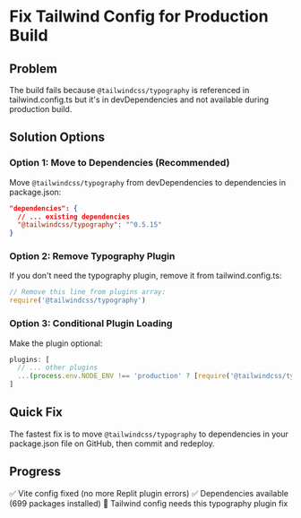 # Fix Tailwind Config for Production Build

## Problem
The build fails because `@tailwindcss/typography` is referenced in tailwind.config.ts but it's in devDependencies and not available during production build.

## Solution Options

### Option 1: Move to Dependencies (Recommended)
Move `@tailwindcss/typography` from devDependencies to dependencies in package.json:

```json
"dependencies": {
  // ... existing dependencies
  "@tailwindcss/typography": "^0.5.15"
}
```

### Option 2: Remove Typography Plugin
If you don't need the typography plugin, remove it from tailwind.config.ts:

```typescript
// Remove this line from plugins array:
require('@tailwindcss/typography')
```

### Option 3: Conditional Plugin Loading
Make the plugin optional:

```typescript
plugins: [
  // ... other plugins
  ...(process.env.NODE_ENV !== 'production' ? [require('@tailwindcss/typography')] : [])
]
```

## Quick Fix
The fastest fix is to move `@tailwindcss/typography` to dependencies in your package.json file on GitHub, then commit and redeploy.

## Progress
✅ Vite config fixed (no more Replit plugin errors)
✅ Dependencies available (699 packages installed)
🔄 Tailwind config needs this typography plugin fix